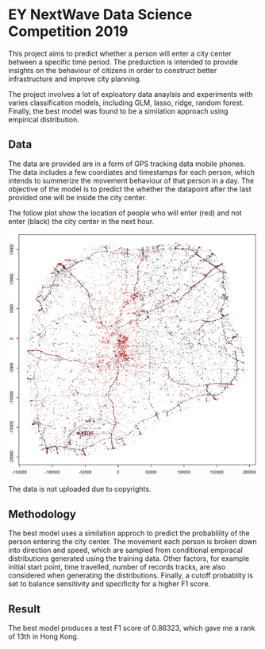 # EY NextWave Data Science Competition 2019

This project aims to predict whether a person will enter a city center between a specific time period. The preduiction is intended to provide insights on the behaviour of citizens in order to construct better infrastructure and improve city planning.

The project involves a lot of exploatory data anaylsis and experiments with varies classification models, including GLM, lasso, ridge, random forest. Finally, the best model was found to be a similation approach using empirical distribution.

## Data

The data are provided are in a form of GPS tracking data mobile phones. The data includes a few coordiates and timestamps for each person, which intends to summerize the movement behaviour of that person in a day. The objective of the model is to predict the whether the datapoint after the last provided one will be inside the city center.

The follow plot show the location of people who will enter (red) and not enter (black) the city center in the next hour.

<img src = ./Plots/Plot_xy.png>

The data is not uploaded due to copyrights.

## Methodology

The best model uses a similation approch to predict the probablility of the person entering the city center. The movement each person is broken down into direction and speed, which are sampled from conditional empiracal distributions generated using the training data. Other factors, for example initial start point, time travelled, number of records tracks, are also considered when generating the distributions. Finally, a cutoff probablity is set to balance sensitivity and specificity for a higher F1 score.

## Result

The best model produces a test F1 score of 0.86323, which gave me a rank of 13th in Hong Kong.
